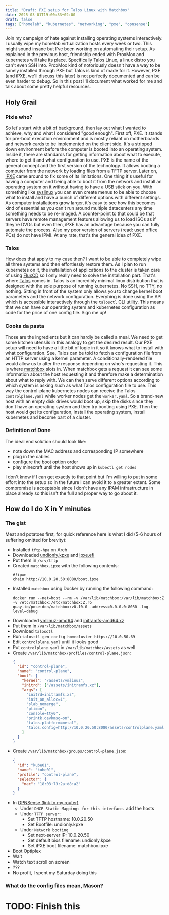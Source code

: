 ```yaml
---
title: "Draft: PXE setup for Talos Linux with Matchbox"
date: 2025-03-01T19:00:33+02:00
draft: false
tags: ["homelab", "kubernetes", "networking", "pxe", "opnsense"]
---
```


Join my campaign of hate against installing operating systems interactively.
I usually wipe my homelab virtualization hosts every week or two.
This might sound insane but I've been working on automating their setup.
As explained in the previous host, friendship ended with ProxMox and kubernetes will take its place.
Specifically Talos Linux, a linux distro you can't even SSH into.
ProxMox kind of notoriously doesn't have a way to be sanely installed through PXE but Talos is kind of made for it.
However, PXE (and iPXE, we'll discuss this later) is not perfectly documented and can be even harder to debug.
So in this post I'll document what worked for me and talk about some pretty helpful resources.

## Holy Grail

### Pixie who?

So let's start with a bit of background, then lay out what I wanted to achieve, why and what I considered "good enough".
First off, PXE.
It stands for pre-boot execution environment and is mostly reliant on motherboards and network cards to be implemented on the client side.
It's a stripped down environment before the computer is booted into an operating system.
Inside it, there are standards for getting information about what to execute, where to get it and what configuration to use.
PXE is the name of the general concept and the first version of the technology.
It allows booting a computer from the network by loading files from a TFTP server.
Later on, [iPXE](https://ipxe.org/) came around to fix some of its limitations.
One thing it's useful for having a computer and being able to boot it from the network and install an operating system on it without having to have a USB stick on you.
With something like [syslinux](https://syslinux.org/) you can even create menus to be able to choose what to install and have a bunch of different options with different settings.
As computer installations grow larger, it's easy to see how this becomes kind of essential as you can't run around multiple datacenters any time something needs to be re-imaged.
A counter-point to that could be that servers have remote management features allowing us to load ISOs as if they're DVDs but even then, iPXE has an advantage because you can fully automate the process.
Also my poor version of servers (read: used office PCs) do not have IPMI.
At any rate, that's the general idea of PXE.

### Talos

How does that apply to my case then?
I want to be able to completely wipe all three systems and then effortlessly restore them.
As I plan to run kubernetes on it, the installation of applications to the cluster is taken care of using [FluxCD](https://fluxcd.io/) so I only really need to solve the installation part.
That's where [Talos](https://www.talos.dev/) comes in.
Talos is an incredibly minimal linux distribution that is designed with the sole purpose of running kubernetes.
No SSH, no TTY, no nothing.
Sitting in front of the system only allows you to change kernel boot parameters and the network configuration.
Everyhing is done using the API which is accessible interactively through the `talosctl` CLI utility.
This means that we can have our operating system and kubernetes configuration as code for the price of one config file.
Sign me up!

### Cooka da pasta

Those are the ingredients but it can hardly be called a meal.
We need to get some kitchen utensils in this analogy to get the desired result.
Our PXE setup will need to have a little bit of logic in it so it knows what to install with what configuration.
See, Talos can be told to fetch a configuration file from an HTTP server using a kernel parameter.
A conditionally-rendered file would allow us to alter the response depending on who's requesting it.
This is where [matchbox](https://matchbox.psdn.io/) slots in.
When matchbox gets a request it can see some information about the host requesting it and therefore make a determination about what to reply with.
We can then serve different options according to which system is asking such as what Talos configuration file to use.
This way the control-plane kubernetes nodes can receive the Talos `controlplane.yaml` while worker nodes get the `worker.yaml`.
So a brand-new host with an empty disk drives would boot up, skip the disks since they don't have an operating system and then try booting using PXE.
Then the host would get its configuration, install the operating system, install kubernetes and become part of a cluster.

### Definition of Done

The ideal end solution should look like:
* note down the MAC address and corresponding IP somewhere
* plug in the cables
* configure the boot option order
* play minecraft until the host shows up in `kubectl get nodes`

I don't know if I can get exactly to that point but I'm willing to put in some effort into the setup so in the future I can avoid it to a greater extent.
Some compromise is acceptable since I don't have any IPAM infrastructure in place already so this isn't the full and proper way to go about it.

## How do I do X in Y minutes

### The gist

Meat and potatoes first, for quick reference here is what I did (5-6 hours of suffering omitted for brevity):
* Installed `tftp-hpa` on Arch
* Downloaded [undionly.kpxe](http://boot.ipxe.org/undionly.kpxe) and [ipxe.efi](http://boot.ipxe.org/ipxe.efi)
* Put them in `/srv/tftp`
* Created `matchbox.ipxe` with the following contents:
  ```
  #!ipxe
  chain http://10.0.20.50:8080/boot.ipxe
  ```
* Installed `matchbox` using Docker by running the following command:
  ```
  docker run --net=host --rm -v /var/lib/matchbox:/var/lib/matchbox:Z -v /etc/matchbox:/etc/matchbox:Z,ro quay.io/poseidon/matchbox:v0.10.0 -address=0.0.0.0:8080 -log-level=debug
  ```
* Downloaded [vmlinuz-amd64](https://github.com/siderolabs/talos/releases/download/v1.9.4/vmlinuz-amd64) and [initramfs-amd64.xz](https://github.com/siderolabs/talos/releases/download/v1.9.4/initramfs-amd64.xz)
* Put them in `/var/lib/matchbox/assets`
* Download `talosctl`
* Run `talosctl gen config homecluster https://10.0.50.69`
* Edit `controlplane.yaml` until it looks good
* Put `controlplane.yaml` in `/var/lib/matchbox/assets` as well
* Create `/var/lib/matchbox/profiles/control-plane.json`:
  ```json
  {
    "id": "control-plane",
    "name": "control-plane",
    "boot": {
      "kernel": "/assets/vmlinuz",
      "initrd": ["/assets/initramfs.xz"],
      "args": [
        "initrd=initramfs.xz",
        "init_on_alloc=1",
        "slab_nomerge",
        "pti=on",
        "console=tty0",
        "printk.devkmsg=on",
        "talos.platform=metal",
        "talos.config=http://10.0.20.50:8080/assets/controlplane.yaml"
      ]
    }
  }
  ```
* Create `/var/lib/matchbox/groups/control-plane.json`:
  ```json
  {
    "id": "kube01",
    "name": "kube01",
    "profile": "control-plane",
    "selector": {
      "mac": "18:03:73:2a:d8:a2"
    }
  }
  ```
* In [OPNSense (link to my router)](https://opnsense.home.inherently.xyz/services_dhcp.php?if=opt2)
  * Under `DHCP Static Mappings for this interface.` add the hosts
  * Under `TFTP server`:
    * Set TFTP hostname: 10.0.20.50
    * Set Bootfile: undionly.kpxe
  * Under `Network booting`
    * Set next-server IP: 10.0.20.50
    * Set default bios filename: undionly.kpxe
    * Set iPXE boot filename: matchbox.ipxe
* Boot Optiplex
* Wait
* Watch text scroll on screen
* ???
* No profit, I spent my Saturday doing this

### What do the config files mean, Mason?

# TODO: Finish this
